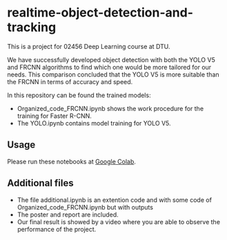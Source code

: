 # realtime-object-detection-and-tracking
This is a project for 02456 Deep Learning course at DTU.

We have successfully developed object detection with
both the YOLO V5 and FRCNN algorithms to find which one
would be more tailored for our needs. This comparison concluded that the YOLO V5 is more suitable than the FRCNN
in terms of accuracy and speed.

In this repository can be found the trained models:
* Organized_code_FRCNN.ipynb shows the work procedure for the training for Faster R-CNN.
* The YOLO.ipynb contains model training for YOLO V5. 


## Usage

Please run these notebooks at [Google Colab](https://colab.research.google.com/).


## Additional files

* The file additional.ipynb is an extention code and with some code of Organized_code_FRCNN.ipynb but with outputs
* The poster and report are included.
* Our final result is showed by a video where you are able to observe the performance of the project.
